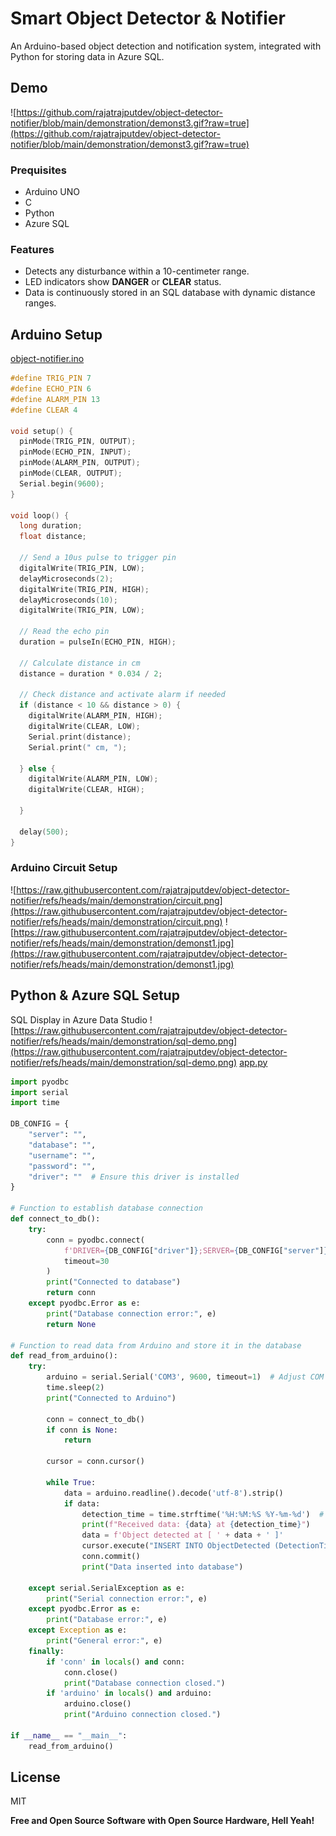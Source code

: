 # Smart Object Detector & Notifier

An Arduino-based object detection and notification system, integrated with Python for storing data in Azure SQL.
## Demo
![https://github.com/rajatrajputdev/object-detector-notifier/blob/main/demonstration/demonst3.gif?raw=true](https://github.com/rajatrajputdev/object-detector-notifier/blob/main/demonstration/demonst3.gif?raw=true)
### Prequisites
- Arduino UNO
- C
- Python
- Azure SQL

### Features  
- Detects any disturbance within a 10-centimeter range.  
- LED indicators show **DANGER** or **CLEAR** status.  
- Data is continuously stored in an SQL database with dynamic distance ranges.

## Arduino Setup
[object-notifier.ino](https://github.com/rajatrajputdev/object-detector-notifier/blob/main/arduino-code/object-notifier/object-notifier.ino)
```c
#define TRIG_PIN 7
#define ECHO_PIN 6
#define ALARM_PIN 13
#define CLEAR 4

void setup() {
  pinMode(TRIG_PIN, OUTPUT);
  pinMode(ECHO_PIN, INPUT);
  pinMode(ALARM_PIN, OUTPUT);
  pinMode(CLEAR, OUTPUT);
  Serial.begin(9600);
}

void loop() {
  long duration;
  float distance;

  // Send a 10us pulse to trigger pin
  digitalWrite(TRIG_PIN, LOW);
  delayMicroseconds(2);
  digitalWrite(TRIG_PIN, HIGH);
  delayMicroseconds(10);
  digitalWrite(TRIG_PIN, LOW);

  // Read the echo pin
  duration = pulseIn(ECHO_PIN, HIGH);
  
  // Calculate distance in cm
  distance = duration * 0.034 / 2;

  // Check distance and activate alarm if needed
  if (distance < 10 && distance > 0) {
    digitalWrite(ALARM_PIN, HIGH);
    digitalWrite(CLEAR, LOW);
    Serial.print(distance);
    Serial.print(" cm, ");

  } else {
    digitalWrite(ALARM_PIN, LOW);
    digitalWrite(CLEAR, HIGH);

  }

  delay(500);
}
```
### Arduino Circuit Setup
![https://raw.githubusercontent.com/rajatrajputdev/object-detector-notifier/refs/heads/main/demonstration/circuit.png](https://raw.githubusercontent.com/rajatrajputdev/object-detector-notifier/refs/heads/main/demonstration/circuit.png)
![https://raw.githubusercontent.com/rajatrajputdev/object-detector-notifier/refs/heads/main/demonstration/demonst1.jpg](https://raw.githubusercontent.com/rajatrajputdev/object-detector-notifier/refs/heads/main/demonstration/demonst1.jpg)

## Python & Azure SQL Setup
SQL Display in Azure Data Studio
![https://raw.githubusercontent.com/rajatrajputdev/object-detector-notifier/refs/heads/main/demonstration/sql-demo.png](https://raw.githubusercontent.com/rajatrajputdev/object-detector-notifier/refs/heads/main/demonstration/sql-demo.png)
[app.py](https://github.com/rajatrajputdev/object-detector-notifier/blob/main/python-code/app.py)
```python
import pyodbc
import serial
import time

DB_CONFIG = {
    "server": "",
    "database": "",  
    "username": "",  
    "password": "",  
    "driver": ""  # Ensure this driver is installed
}

# Function to establish database connection
def connect_to_db():
    try:
        conn = pyodbc.connect(
            f'DRIVER={DB_CONFIG["driver"]};SERVER={DB_CONFIG["server"]};PORT=1433;DATABASE={DB_CONFIG["database"]};UID={DB_CONFIG["username"]};PWD={DB_CONFIG["password"]}',
            timeout=30
        )
        print("Connected to database")
        return conn
    except pyodbc.Error as e:
        print("Database connection error:", e)
        return None

# Function to read data from Arduino and store it in the database
def read_from_arduino():
    try:
        arduino = serial.Serial('COM3', 9600, timeout=1)  # Adjust COM port as needed
        time.sleep(2) 
        print("Connected to Arduino")

        conn = connect_to_db()
        if conn is None:
            return
        
        cursor = conn.cursor()
        
        while True:
            data = arduino.readline().decode('utf-8').strip()
            if data:
                detection_time = time.strftime('%H:%M:%S %Y-%m-%d')  # Get current timestamp
                print(f"Received data: {data} at {detection_time}")
                data = f'Object detected at [ ' + data + ' ]'
                cursor.execute("INSERT INTO ObjectDetected (DetectionTime, DetectedText) VALUES (?, ?)", detection_time, data)
                conn.commit()
                print("Data inserted into database")

    except serial.SerialException as e:
        print("Serial connection error:", e)
    except pyodbc.Error as e:
        print("Database error:", e)
    except Exception as e:
        print("General error:", e)
    finally:
        if 'conn' in locals() and conn:
            conn.close()
            print("Database connection closed.")
        if 'arduino' in locals() and arduino:
            arduino.close()
            print("Arduino connection closed.")

if __name__ == "__main__":
    read_from_arduino()
```



## License

MIT

**Free and Open Source Software with Open Source Hardware, Hell Yeah!**